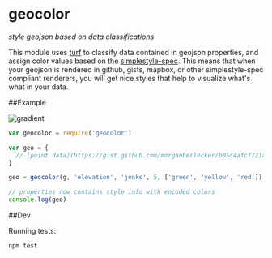 geocolor
========

*style geojson based on data classifications*


This module uses [turf](https://github.com/morganherlocker/turf) to classify data contained in geojson properties, and assign color values based on the [simplestyle-spec](https://github.com/mapbox/simplestyle-spec/blob/master/1.1.0/README.md). This means that when your geojson is rendered in github, gists, mapbox, or other simplestyle-spec compliant renderers, you will get nice styles that help to visualize what's what in your data.

##Example

![gradient](https://raw2.github.com/morganherlocker/geocolor/master/img/Screen%20Shot%202014-02-06%20at%209.57.54%20AM.jpg)

```js
var geocolor = require('geocolor')

var geo = {
  // [point data](https://gist.github.com/morganherlocker/b05c4afcf721adcb3df2)
}

geo = geocolor(g, 'elevation', 'jenks', 5, ['green', 'yellow', 'red'])

// properties now contains style info with encoded colors
console.log(geo) 
```

##Dev

Running tests:

```bash
npm test
```
